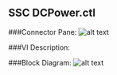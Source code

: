 ## **SSC DCPower.ctl**
###Connector Pane:
![alt text](/images/DCPower/SSC%20DCPower/SSC%20DCPower.ctlc.png "SSC DCPower.ctl connector pane")

###VI Description:


###Block Diagram:
![alt text](/images/DCPower/SSC%20DCPower/SSC%20DCPower.ctld.png "SSC DCPower.ctl block diagram")
